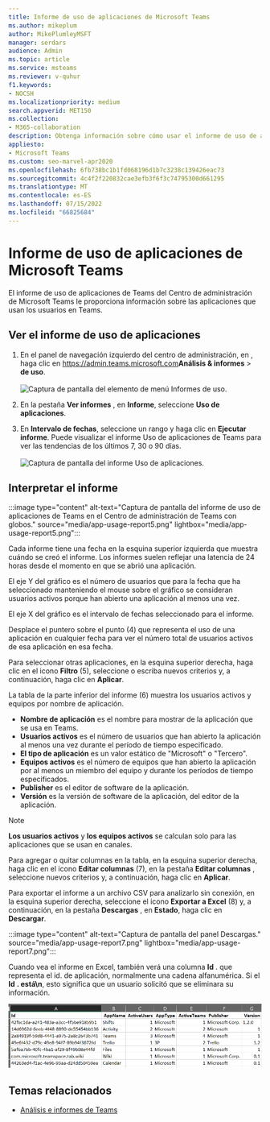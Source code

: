 ```yaml
---
title: Informe de uso de aplicaciones de Microsoft Teams
ms.author: mikeplum
author: MikePlumleyMSFT
manager: serdars
audience: Admin
ms.topic: article
ms.service: msteams
ms.reviewer: v-quhur
f1.keywords:
- NOCSH
ms.localizationpriority: medium
search.appverid: MET150
ms.collection:
- M365-collaboration
description: Obtenga información sobre cómo usar el informe de uso de aplicaciones de Teams en el Centro de administración de Microsoft Teams.
appliesto:
- Microsoft Teams
ms.custom: seo-marvel-apr2020
ms.openlocfilehash: 6fb738bc1b1fd068196d1b7c3238c139426eac73
ms.sourcegitcommit: 4c4f2f220832cae3efb3f6f3c74795300d661295
ms.translationtype: MT
ms.contentlocale: es-ES
ms.lasthandoff: 07/15/2022
ms.locfileid: "66825684"
---
```

# <a name="microsoft-teams-app-usage-report"></a>Informe de uso de aplicaciones de Microsoft Teams

El informe de uso de aplicaciones de Teams del Centro de administración de Microsoft Teams le proporciona información sobre las aplicaciones que usan los usuarios en Teams.  

## <a name="view-the-app-usage-report"></a>Ver el informe de uso de aplicaciones

1. En el panel de navegación izquierdo del centro de administración, en , haga clic en <https://admin.teams.microsoft.com>**Análisis & informes** > **de uso**.<br><br>![Captura de pantalla del elemento de menú Informes de uso.](media/app-usage-report1.png "Captura de pantalla del elemento de menú Informes de uso.")
2. En la pestaña **Ver informes** , en **Informe**, seleccione **Uso de aplicaciones**.

3. En **Intervalo de fechas**, seleccione un rango y haga clic en **Ejecutar informe**. Puede visualizar el informe Uso de aplicaciones de Teams para ver las tendencias de los últimos 7, 30 o 90 días.<br><br>![Captura de pantalla del informe Uso de aplicaciones.](media/app-usage-report2.png "Captura de pantalla del informe Uso de aplicaciones.")


## <a name="interpret-the-report"></a>Interpretar el informe

:::image type="content" alt-text="Captura de pantalla del informe de uso de aplicaciones de Teams en el Centro de administración de Teams con globos." source="media/app-usage-report5.png" lightbox="media/app-usage-report5.png":::

Cada informe tiene una fecha en la esquina superior izquierda que muestra cuándo se creó el informe. Los informes suelen reflejar una latencia de 24 horas desde el momento en que se abrió una aplicación.

El eje Y del gráfico es el número de usuarios que para la fecha que ha seleccionado manteniendo el mouse sobre el gráfico se consideran usuarios activos porque han abierto una aplicación al menos una vez.

El eje X del gráfico es el intervalo de fechas seleccionado para el informe.

Desplace el puntero sobre el punto (4) que representa el uso de una aplicación en cualquier fecha para ver el número total de usuarios activos de esa aplicación en esa fecha.

Para seleccionar otras aplicaciones, en la esquina superior derecha, haga clic en el icono **Filtro** (5), seleccione o escriba nuevos criterios y, a continuación, haga clic en **Aplicar**.

La tabla de la parte inferior del informe (6) muestra los usuarios activos y equipos por nombre de aplicación.

   - **Nombre de aplicación** es el nombre para mostrar de la aplicación que se usa en Teams.
   - **Usuarios activos** es el número de usuarios que han abierto la aplicación al menos una vez durante el período de tiempo especificado.
   - **El tipo de aplicación** es un valor estático de "Microsoft" o "Tercero".
   - **Equipos activos** es el número de equipos que han abierto la aplicación por al menos un miembro del equipo y durante los períodos de tiempo especificados.
   - **Publisher** es el editor de software de la aplicación.
   - **Versión** es la versión de software de la aplicación, del editor de la aplicación.

   > [!NOTE]
   > **Los usuarios activos** y **los equipos activos** se calculan solo para las aplicaciones que se usan en canales.

Para agregar o quitar columnas en la tabla, en la esquina superior derecha, haga clic en el icono **Editar columnas** (7), en la pestaña **Editar columnas** , seleccione nuevos criterios y, a continuación, haga clic en **Aplicar**.

Para exportar el informe a un archivo CSV para analizarlo sin conexión, en la esquina superior derecha, seleccione el icono **Exportar a Excel** (8) y, a continuación, en la pestaña **Descargas** , en **Estado**, haga clic en **Descargar**.

   :::image type="content" alt-text="Captura de pantalla del panel Descargas." source="media/app-usage-report7.png" lightbox="media/app-usage-report7.png":::

Cuando vea el informe en Excel, también verá una columna **Id** . que representa el id. de aplicación, normalmente una cadena alfanumérica. Si el **Id** **. está\n**, esto significa que un usuario solicitó que se eliminara su información.

   ![Captura de pantalla del informe de Excel descargado.](media/app-usage-report8.png "Captura de pantalla del informe de Excel descargado.")

## <a name="related-topics"></a>Temas relacionados

- [Análisis e informes de Teams](teams-reporting-reference.md)
